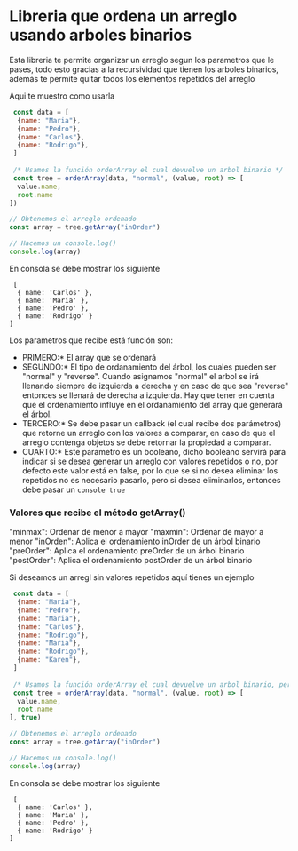 # Libreria que ordena un arreglo usando arboles binarios

Esta libreria te permite organizar un arreglo segun los parametros que le pases, todo esto gracias a la recursividad que tienen los arboles binarios, además te permite quitar todos los elementos repetidos del arreglo

Aqui te muestro como usarla

``` javascript
 const data = [
  {name: "Maria"},
  {name: "Pedro"},
  {name: "Carlos"},
  {name: "Rodrigo"},
 ]
 
 /* Usamos la función orderArray el cual devuelve un arbol binario */
 const tree = orderArray(data, "normal", (value, root) => [
  value.name,
  root.name
])

// Obtenemos el arreglo ordenado
const array = tree.getArray("inOrder")

// Hacemos un console.log()
console.log(array)
```
En consola se debe mostrar los siguiente
```console
 [
  { name: 'Carlos' },
  { name: 'Maria' },
  { name: 'Pedro' },
  { name: 'Rodrigo' }
]
```

Los parametros que recibe está función son:
* PRIMERO:* El array que se ordenará
* SEGUNDO:* El tipo de ordanamiento del árbol, los cuales pueden ser "normal" y "reverse". Cuando asignamos "normal" el arbol se irá llenando siempre de izquierda a derecha y en caso de que sea "reverse" entonces se llenará de derecha a izquierda. Hay que tener en cuenta que el ordenamiento influye en el ordanamiento del array que generará el árbol. 
* TERCERO:* Se debe pasar un callback (el cual recibe dos parámetros) que retorne un arreglo con los valores a comparar, en caso de que el arreglo contenga objetos se debe retornar la propiedad a comparar. 
* CUARTO:* Este parametro es un booleano, dicho booleano servirá para indicar si se desea generar un arreglo con valores repetidos o no, por defecto este valor está en false, por lo que se si no desea eliminar los repetidos no es necesario pasarlo, pero si desea eliminarlos, entonces debe pasar un ```console true ```

### Valores que recibe el método getArray()
 "minmax": Ordenar de menor a mayor
 "maxmin": Ordenar de mayor a menor
 "inOrden": Aplica el ordenamiento inOrder de un árbol binario
 "preOrder": Aplica el ordenamiento preOrder de un árbol binario
 "postOrder": Aplica el ordenamiento postOrder de un árbol binario

Si deseamos un arregl sin valores repetidos aquí tienes un ejemplo

``` javascript
 const data = [
  {name: "Maria"},
  {name: "Pedro"},
  {name: "Maria"},
  {name: "Carlos"},
  {name: "Rodrigo"},
  {name: "Maria"},
  {name: "Rodrigo"},
  {name: "Karen"},
 ]
 
 /* Usamos la función orderArray el cual devuelve un arbol binario, pero esta vez si pasamos el último parámetro en true */
 const tree = orderArray(data, "normal", (value, root) => [
  value.name,
  root.name
], true)

// Obtenemos el arreglo ordenado
const array = tree.getArray("inOrder")

// Hacemos un console.log()
console.log(array)
```
En consola se debe mostrar los siguiente
```console
 [
  { name: 'Carlos' },
  { name: 'Maria' },
  { name: 'Pedro' },
  { name: 'Rodrigo' }
]
```




